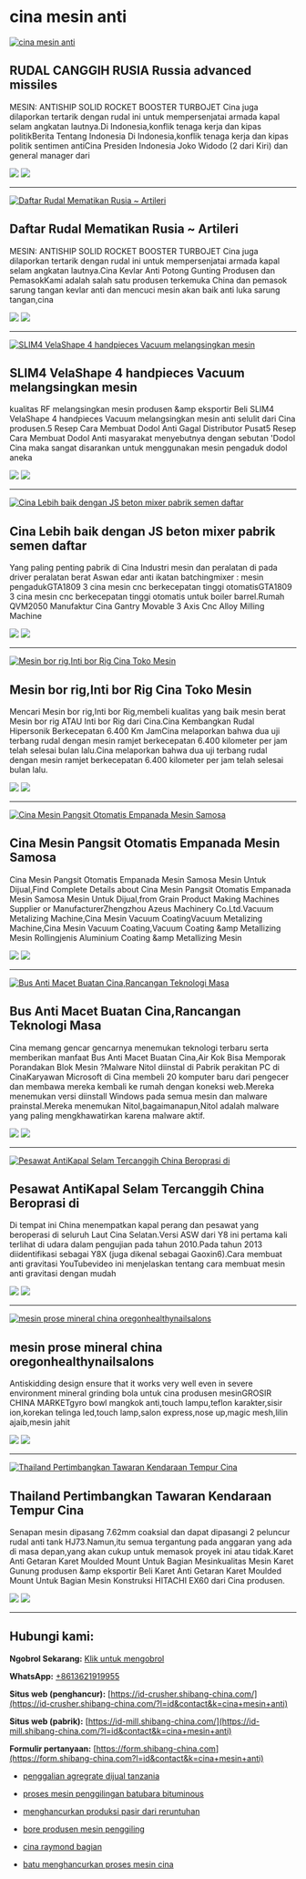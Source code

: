 # cina mesin anti

<a href="https://swt.shibang-china.com/?l=id&img&k=cina+mesin+anti" target="_blank">![cina mesin anti](http://static.shibang-china.com/all-800x300/365.jpg)</a>

## RUDAL CANGGIH RUSIA Russia advanced missiles
MESIN: ANTISHIP SOLID ROCKET BOOSTER TURBOJET Cina juga dilaporkan tertarik dengan rudal ini untuk mempersenjatai armada kapal selam angkatan lautnya.Di Indonesia,konflik tenaga kerja dan kipas politikBerita Tentang Indonesia Di Indonesia,konflik tenaga kerja dan kipas politik sentimen antiCina Presiden Indonesia Joko Widodo (2 dari Kiri) dan general manager dari


<a href="https://whatsapp.shibangsoft.com/WhatsApp.php" target="_blank" title="WhatsApp">![](http://static.shibang-china.com/icon/whatsapp.png)</a> <a href="https://swt.shibang-china.com/?l=id&icon&k=cina+mesin+anti" target="_blank">![](http://static.shibang-china.com/icon/chat-id.png)</a>

---

<a href="https://swt.shibang-china.com/?l=id&img&k=cina+mesin+anti" target="_blank">![Daftar Rudal Mematikan Rusia ~ Artileri](http://static.shibang-china.com/all-800x300/87.jpg)</a>

## Daftar Rudal Mematikan Rusia ~ Artileri
MESIN: ANTISHIP SOLID ROCKET BOOSTER TURBOJET Cina juga dilaporkan tertarik dengan rudal ini untuk mempersenjatai armada kapal selam angkatan lautnya.Cina Kevlar Anti Potong Gunting Produsen dan PemasokKami adalah salah satu produsen terkemuka China dan pemasok sarung tangan kevlar anti dan mencuci mesin akan baik anti luka sarung tangan,cina


<a href="https://whatsapp.shibangsoft.com/WhatsApp.php" target="_blank" title="WhatsApp">![](http://static.shibang-china.com/icon/whatsapp.png)</a> <a href="https://swt.shibang-china.com/?l=id&icon&k=cina+mesin+anti" target="_blank">![](http://static.shibang-china.com/icon/chat-id.png)</a>

---

<a href="https://swt.shibang-china.com/?l=id&img&k=cina+mesin+anti" target="_blank">![SLIM4 VelaShape 4 handpieces Vacuum melangsingkan mesin](http://static.shibang-china.com/all-800x300/748.jpg)</a>

## SLIM4 VelaShape 4 handpieces Vacuum melangsingkan mesin
kualitas RF melangsingkan mesin produsen &amp eksportir Beli SLIM4 VelaShape 4 handpieces Vacuum melangsingkan mesin anti selulit dari Cina produsen.5 Resep Cara Membuat Dodol Anti Gagal Distributor Pusat5 Resep Cara Membuat Dodol Anti masyarakat menyebutnya dengan sebutan 'Dodol Cina maka sangat disarankan untuk menggunakan mesin pengaduk dodol aneka


<a href="https://whatsapp.shibangsoft.com/WhatsApp.php" target="_blank" title="WhatsApp">![](http://static.shibang-china.com/icon/whatsapp.png)</a> <a href="https://swt.shibang-china.com/?l=id&icon&k=cina+mesin+anti" target="_blank">![](http://static.shibang-china.com/icon/chat-id.png)</a>

---

<a href="https://swt.shibang-china.com/?l=id&img&k=cina+mesin+anti" target="_blank">![Cina Lebih baik dengan JS beton mixer pabrik semen daftar](http://static.shibang-china.com/all-800x300/515.jpg)</a>

## Cina Lebih baik dengan JS beton mixer pabrik semen daftar
Yang paling penting pabrik di Cina Industri mesin dan peralatan di pada driver peralatan berat Aswan edar anti ikatan batchingmixer : mesin pengadukGTA1809 3 cina mesin cnc berkecepatan tinggi otomatisGTA1809 3 cina mesin cnc berkecepatan tinggi otomatis untuk boiler barrel.Rumah QVM2050 Manufaktur Cina Gantry Movable 3 Axis Cnc Alloy Milling Machine


<a href="https://whatsapp.shibangsoft.com/WhatsApp.php" target="_blank" title="WhatsApp">![](http://static.shibang-china.com/icon/whatsapp.png)</a> <a href="https://swt.shibang-china.com/?l=id&icon&k=cina+mesin+anti" target="_blank">![](http://static.shibang-china.com/icon/chat-id.png)</a>

---

<a href="https://swt.shibang-china.com/?l=id&img&k=cina+mesin+anti" target="_blank">![Mesin bor rig,Inti bor Rig Cina Toko Mesin](http://static.shibang-china.com/all-800x300/231.jpg)</a>

## Mesin bor rig,Inti bor Rig Cina Toko Mesin
Mencari Mesin bor rig,Inti bor Rig,membeli kualitas yang baik mesin berat Mesin bor rig ATAU Inti bor Rig dari Cina.Cina Kembangkan Rudal Hipersonik Berkecepatan 6.400 Km JamCina melaporkan bahwa dua uji terbang rudal dengan mesin ramjet berkecepatan 6.400 kilometer per jam telah selesai bulan lalu.Cina melaporkan bahwa dua uji terbang rudal dengan mesin ramjet berkecepatan 6.400 kilometer per jam telah selesai bulan lalu.


<a href="https://whatsapp.shibangsoft.com/WhatsApp.php" target="_blank" title="WhatsApp">![](http://static.shibang-china.com/icon/whatsapp.png)</a> <a href="https://swt.shibang-china.com/?l=id&icon&k=cina+mesin+anti" target="_blank">![](http://static.shibang-china.com/icon/chat-id.png)</a>

---

<a href="https://swt.shibang-china.com/?l=id&img&k=cina+mesin+anti" target="_blank">![Cina Mesin Pangsit Otomatis Empanada Mesin Samosa](http://static.shibang-china.com/all-800x300/1528.jpg)</a>

## Cina Mesin Pangsit Otomatis Empanada Mesin Samosa
Cina Mesin Pangsit Otomatis Empanada Mesin Samosa Mesin Untuk Dijual,Find Complete Details about Cina Mesin Pangsit Otomatis Empanada Mesin Samosa Mesin Untuk Dijual,from Grain Product Making Machines Supplier or ManufacturerZhengzhou Azeus Machinery Co.Ltd.Vacuum Metalizing Machine,Cina Mesin Vacuum CoatingVacuum Metalizing Machine,Cina Mesin Vacuum Coating,Vacuum Coating &amp Metallizing Mesin Rollingjenis Aluminium Coating &amp Metallizing Mesin


<a href="https://whatsapp.shibangsoft.com/WhatsApp.php" target="_blank" title="WhatsApp">![](http://static.shibang-china.com/icon/whatsapp.png)</a> <a href="https://swt.shibang-china.com/?l=id&icon&k=cina+mesin+anti" target="_blank">![](http://static.shibang-china.com/icon/chat-id.png)</a>

---

<a href="https://swt.shibang-china.com/?l=id&img&k=cina+mesin+anti" target="_blank">![Bus Anti Macet Buatan Cina,Rancangan Teknologi Masa](http://static.shibang-china.com/all-800x300/836.jpg)</a>

## Bus Anti Macet Buatan Cina,Rancangan Teknologi Masa
Cina memang gencar gencarnya menemukan teknologi terbaru serta memberikan manfaat Bus Anti Macet Buatan Cina,Air Kok Bisa Memporak Porandakan Blok Mesin ?Malware Nitol diinstal di Pabrik perakitan PC di CinaKaryawan Microsoft di Cina membeli 20 komputer baru dari pengecer dan membawa mereka kembali ke rumah dengan koneksi web.Mereka menemukan versi diinstall Windows pada semua mesin dan malware prainstal.Mereka menemukan Nitol,bagaimanapun,Nitol adalah malware yang paling mengkhawatirkan karena malware aktif.


<a href="https://whatsapp.shibangsoft.com/WhatsApp.php" target="_blank" title="WhatsApp">![](http://static.shibang-china.com/icon/whatsapp.png)</a> <a href="https://swt.shibang-china.com/?l=id&icon&k=cina+mesin+anti" target="_blank">![](http://static.shibang-china.com/icon/chat-id.png)</a>

---

<a href="https://swt.shibang-china.com/?l=id&img&k=cina+mesin+anti" target="_blank">![Pesawat AntiKapal Selam Tercanggih China Beroprasi di](http://static.shibang-china.com/all-800x300/237.jpg)</a>

## Pesawat AntiKapal Selam Tercanggih China Beroprasi di
Di tempat ini China menempatkan kapal perang dan pesawat yang beroperasi di seluruh Laut Cina Selatan.Versi ASW dari Y8 ini pertama kali terlihat di udara dalam pengujian pada tahun 2010.Pada tahun 2013 diidentifikasi sebagai Y8X (juga dikenal sebagai Gaoxin6).Cara membuat anti gravitasi YouTubevideo ini menjelaskan tentang cara membuat mesin anti gravitasi dengan mudah


<a href="https://whatsapp.shibangsoft.com/WhatsApp.php" target="_blank" title="WhatsApp">![](http://static.shibang-china.com/icon/whatsapp.png)</a> <a href="https://swt.shibang-china.com/?l=id&icon&k=cina+mesin+anti" target="_blank">![](http://static.shibang-china.com/icon/chat-id.png)</a>

---

<a href="https://swt.shibang-china.com/?l=id&img&k=cina+mesin+anti" target="_blank">![mesin prose mineral china oregonhealthynailsalons](http://static.shibang-china.com/all-800x300/1033.jpg)</a>

## mesin prose mineral china oregonhealthynailsalons
Antiskidding design ensure that it works very well even in severe environment mineral grinding bola untuk cina produsen mesinGROSIR CHINA MARKETgyro bowl mangkok anti,touch lampu,teflon karakter,sisir ion,korekan telinga led,touch lamp,salon express,nose up,magic mesh,lilin ajaib,mesin jahit


<a href="https://whatsapp.shibangsoft.com/WhatsApp.php" target="_blank" title="WhatsApp">![](http://static.shibang-china.com/icon/whatsapp.png)</a> <a href="https://swt.shibang-china.com/?l=id&icon&k=cina+mesin+anti" target="_blank">![](http://static.shibang-china.com/icon/chat-id.png)</a>

---

<a href="https://swt.shibang-china.com/?l=id&img&k=cina+mesin+anti" target="_blank">![Thailand Pertimbangkan Tawaran Kendaraan Tempur Cina](http://static.shibang-china.com/all-800x300/1158.jpg)</a>

## Thailand Pertimbangkan Tawaran Kendaraan Tempur Cina
Senapan mesin dipasang 7.62mm coaksial dan dapat dipasangi 2 peluncur rudal anti tank HJ73.Namun,itu semua tergantung pada anggaran yang ada di masa depan,yang akan cukup untuk memasok proyek ini atau tidak.Karet Anti Getaran Karet Moulded Mount Untuk Bagian Mesinkualitas Mesin Karet Gunung produsen &amp eksportir Beli Karet Anti Getaran Karet Moulded Mount Untuk Bagian Mesin Konstruksi HITACHI EX60 dari Cina produsen.


<a href="https://whatsapp.shibangsoft.com/WhatsApp.php" target="_blank" title="WhatsApp">![](http://static.shibang-china.com/icon/whatsapp.png)</a> <a href="https://swt.shibang-china.com/?l=id&icon&k=cina+mesin+anti" target="_blank">![](http://static.shibang-china.com/icon/chat-id.png)</a>

---
## Hubungi kami:

**Ngobrol Sekarang:** [Klik untuk mengobrol](https://swt.shibang-china.com?l=id&contact&k=cina+mesin+anti)

**WhatsApp:**  [+8613621919955](https://whatsapp.shibangsoft.com/WhatsApp.php)

**Situs web (penghancur):** [https://id-crusher.shibang-china.com/](https://id-crusher.shibang-china.com/?l=id&contact&k=cina+mesin+anti)

**Situs web (pabrik):** [https://id-mill.shibang-china.com/](https://id-mill.shibang-china.com/?l=id&contact&k=cina+mesin+anti)

**Formulir pertanyaan:** [https://form.shibang-china.com](https://form.shibang-china.com?l=id&contact&k=cina+mesin+anti)

* [penggalian agregrate dijual tanzania](../39/penggalian%20agregrate%20dijual%20tanzania.md)

* [proses mesin penggilingan batubara bituminous](../35/proses%20mesin%20penggilingan%20batubara%20bituminous.md)

* [menghancurkan produksi pasir dari reruntuhan](../40/menghancurkan%20produksi%20pasir%20dari%20reruntuhan.md)

* [bore produsen mesin penggiling](../38/bore%20produsen%20mesin%20penggiling.md)

* [cina raymond bagian](../31/cina%20raymond%20bagian.md)

* [batu menghancurkan proses mesin cina](../34/batu%20menghancurkan%20proses%20mesin%20cina.md)